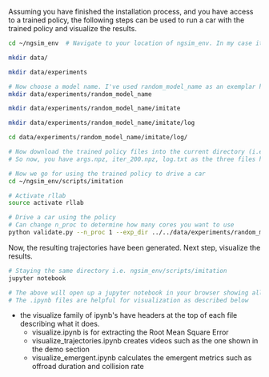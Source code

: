 Assuming you have finished the installation process, and you have access to a trained policy, the following steps can be used
to run a car with the trained policy and visualize the results. 

```bash
cd ~/ngsim_env	# Navigate to your location of ngsim_env. In my case it was in my ~

mkdir data/

mkdir data/experiments

# Now choose a model name. I've used random_model_name as an exemplar here
mkdir data/experiments/random_model_name

mkdir data/experiments/random_model_name/imitate

mkdir data/experiments/random_model_name/imitate/log

cd data/experiments/random_model_name/imitate/log/

# Now download the trained policy files into the current directory (i.e. ngsim_env/data/experiments/random_model_name/imitate/log)
# So now, you have args.npz, iter_200.npz, log.txt as the three files here. These constitute the trained policy

# Now we go for using the trained policy to drive a car
cd ~/ngsim_env/scripts/imitation

# Activate rllab
source activate rllab

# Drive a car using the policy
# Can change n_proc to determine how many cores you want to use
python validate.py --n_proc 1 --exp_dir ../../data/experiments/random_model_name/ --params_filename itr_200.npz --random_seed 42
```
Now, the resulting trajectories have been generated. Next step, visualize the results. 

```bash
# Staying the same directory i.e. ngsim_env/scripts/imitation
jupyter notebook

# The above will open up a jupyter notebook in your browser showing all the files in the current directory. 
# The .ipynb files are helpful for visualization as described below
```
- the visualize family of ipynb's have headers at the top of each file describing what it does.
  - visualize.ipynb is for extracting the Root Mean Square Error
  - visualize_trajectories.ipynb creates videos such as the one shown in the demo section
  - visualize_emergent.ipynb calculates the emergent metrics such as offroad duration and collision rate
